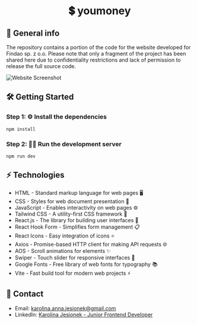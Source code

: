 # <p align="center">💲 youmoney</p>

## 🚀 General info
The repository contains a portion of the code for the website developed for Findao sp. z o.o. Please note that only a fragment of the project has been shared here due to confidentiality restrictions and lack of permission to release the full source code.

![Website Screenshot](https://github.com/takielunek/youmoney.pl/blob/51f147e3dd50abaceb9f056471f1f2dd507db5e7/screenshot.png)

## 🛠️ Getting Started

### Step 1: ⚙️ Install the dependencies

```
npm install
```

### Step 2: 🏃‍♂️ Run the development server

```
npm run dev
```

## ⚡ Technologies
* HTML - Standard markup language for web pages 🖥️
* CSS - Styles for web document presentation 🎨
* JavaScript - Enables interactivity on web pages ⚙️
* Tailwind CSS - A utility-first CSS framework 🎨
* React.js - The library for building user interfaces 🔧
* React Hook Form - Simplifies form management 📋
* React Icons - Easy integration of icons ⭐
* Axios - Promise-based HTTP client for making API requests 🌐
* AOS - Scroll animations for elements ✨
* Swiper - Touch slider for responsive interfaces 📱
* Google Fonts - Free library of web fonts for typography 📚
* Vite - Fast build tool for modern web projects ⚡


## 📧 Contact
* Email: [karolina.anna.jesionek@gmail.com](mailto:karolina.anna.jesionek@gmail.com)
* LinkedIn: [Karolina Jesionek - Junior Frontend Developer](https://www.linkedin.com/in/karolina-jesionek-frontend-developer/)
